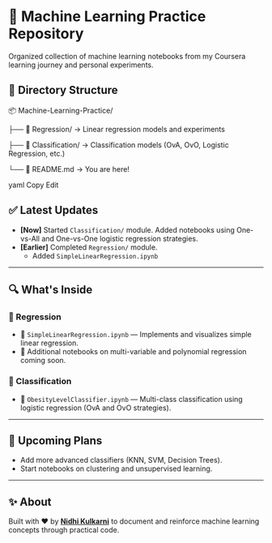 # 🧠 Machine Learning Practice Repository

Organized collection of machine learning notebooks from my Coursera learning journey and personal experiments.

## 📁 Directory Structure

📦 Machine-Learning-Practice/

├── 📂 Regression/ → Linear regression models and experiments

├── 📂 Classification/ → Classification models (OvA, OvO, Logistic Regression, etc.)

└── 📜 README.md → You are here!

yaml
Copy
Edit

## ✅ Latest Updates

- **[Now]** Started `Classification/` module. Added notebooks using One-vs-All and One-vs-One logistic regression strategies.
- **[Earlier]** Completed `Regression/` module.
  - Added `SimpleLinearRegression.ipynb`

---

## 🔍 What's Inside

### 📌 Regression
- 📄 `SimpleLinearRegression.ipynb` — Implements and visualizes simple linear regression.
- 📄 Additional notebooks on multi-variable and polynomial regression coming soon.

### 📌 Classification
- 📄 `ObesityLevelClassifier.ipynb` — Multi-class classification using logistic regression (OvA and OvO strategies).

---

## 🚧 Upcoming Plans

- Add more advanced classifiers (KNN, SVM, Decision Trees).
- Start notebooks on clustering and unsupervised learning.

---

## ✨ About
Built with ❤️ by **[Nidhi Kulkarni](https://github.com/nidhik1809)** to document and reinforce machine learning concepts through practical code.
